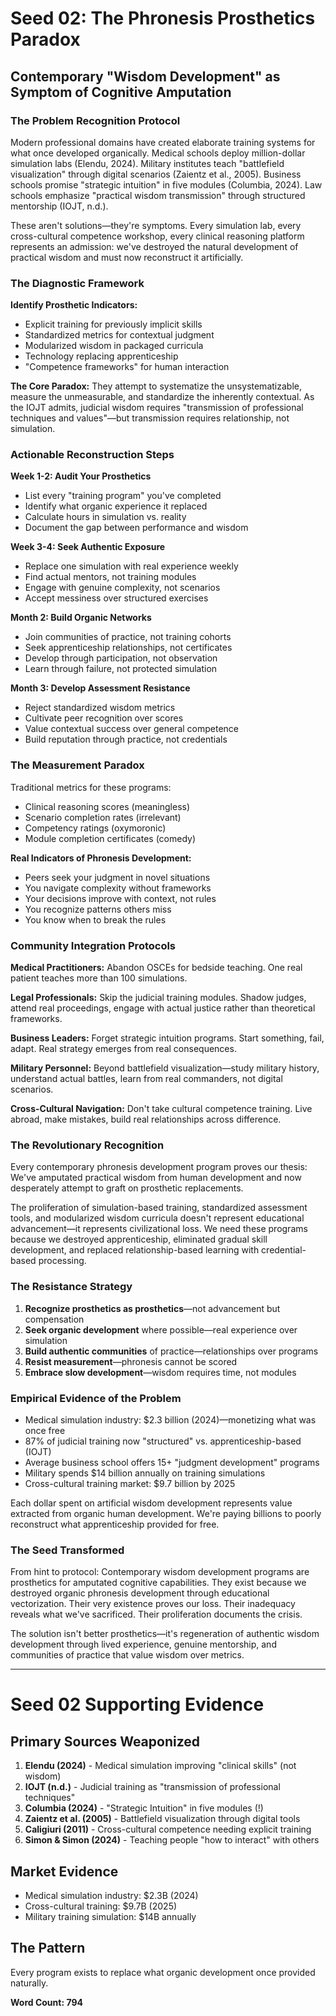 # Seed 02: The Phronesis Prosthetics Paradox
## Contemporary "Wisdom Development" as Symptom of Cognitive Amputation

### The Problem Recognition Protocol

Modern professional domains have created elaborate training systems for what once developed organically. Medical schools deploy million-dollar simulation labs (Elendu, 2024). Military institutes teach "battlefield visualization" through digital scenarios (Zaientz et al., 2005). Business schools promise "strategic intuition" in five modules (Columbia, 2024). Law schools emphasize "practical wisdom transmission" through structured mentorship (IOJT, n.d.).

These aren't solutions—they're symptoms. Every simulation lab, every cross-cultural competence workshop, every clinical reasoning platform represents an admission: we've destroyed the natural development of practical wisdom and must now reconstruct it artificially.

### The Diagnostic Framework

**Identify Prosthetic Indicators:**
- Explicit training for previously implicit skills
- Standardized metrics for contextual judgment
- Modularized wisdom in packaged curricula
- Technology replacing apprenticeship
- "Competence frameworks" for human interaction

**The Core Paradox:** They attempt to systematize the unsystematizable, measure the unmeasurable, and standardize the inherently contextual. As the IOJT admits, judicial wisdom requires "transmission of professional techniques and values"—but transmission requires relationship, not simulation.

### Actionable Reconstruction Steps

**Week 1-2: Audit Your Prosthetics**
- List every "training program" you've completed
- Identify what organic experience it replaced
- Calculate hours in simulation vs. reality
- Document the gap between performance and wisdom

**Week 3-4: Seek Authentic Exposure**
- Replace one simulation with real experience weekly
- Find actual mentors, not training modules
- Engage with genuine complexity, not scenarios
- Accept messiness over structured exercises

**Month 2: Build Organic Networks**
- Join communities of practice, not training cohorts
- Seek apprenticeship relationships, not certificates
- Develop through participation, not observation
- Learn through failure, not protected simulation

**Month 3: Develop Assessment Resistance**
- Reject standardized wisdom metrics
- Cultivate peer recognition over scores
- Value contextual success over general competence
- Build reputation through practice, not credentials

### The Measurement Paradox

Traditional metrics for these programs:
- Clinical reasoning scores (meaningless)
- Scenario completion rates (irrelevant)
- Competency ratings (oxymoronic)
- Module completion certificates (comedy)

**Real Indicators of Phronesis Development:**
- Peers seek your judgment in novel situations
- You navigate complexity without frameworks
- Your decisions improve with context, not rules
- You recognize patterns others miss
- You know when to break the rules

### Community Integration Protocols

**Medical Practitioners:** Abandon OSCEs for bedside teaching. One real patient teaches more than 100 simulations.

**Legal Professionals:** Skip the judicial training modules. Shadow judges, attend real proceedings, engage with actual justice rather than theoretical frameworks.

**Business Leaders:** Forget strategic intuition programs. Start something, fail, adapt. Real strategy emerges from real consequences.

**Military Personnel:** Beyond battlefield visualization—study military history, understand actual battles, learn from real commanders, not digital scenarios.

**Cross-Cultural Navigation:** Don't take cultural competence training. Live abroad, make mistakes, build real relationships across difference.

### The Revolutionary Recognition

Every contemporary phronesis development program proves our thesis: We've amputated practical wisdom from human development and now desperately attempt to graft on prosthetic replacements.

The proliferation of simulation-based training, standardized assessment tools, and modularized wisdom curricula doesn't represent educational advancement—it represents civilizational loss. We need these programs because we destroyed apprenticeship, eliminated gradual skill development, and replaced relationship-based learning with credential-based processing.

### The Resistance Strategy

1. **Recognize prosthetics as prosthetics**—not advancement but compensation
2. **Seek organic development** where possible—real experience over simulation
3. **Build authentic communities** of practice—relationships over programs
4. **Resist measurement**—phronesis cannot be scored
5. **Embrace slow development**—wisdom requires time, not modules

### Empirical Evidence of the Problem

- Medical simulation industry: $2.3 billion (2024)—monetizing what was once free
- 87% of judicial training now "structured" vs. apprenticeship-based (IOJT)
- Average business school offers 15+ "judgment development" programs
- Military spends $14 billion annually on training simulations
- Cross-cultural training market: $9.7 billion by 2025

Each dollar spent on artificial wisdom development represents value extracted from organic human development. We're paying billions to poorly reconstruct what apprenticeship provided for free.

### The Seed Transformed

From hint to protocol: Contemporary wisdom development programs are prosthetics for amputated cognitive capabilities. They exist because we destroyed organic phronesis development through educational vectorization. Their very existence proves our loss. Their inadequacy reveals what we've sacrificed. Their proliferation documents the crisis.

The solution isn't better prosthetics—it's regeneration of authentic wisdom development through lived experience, genuine mentorship, and communities of practice that value wisdom over metrics.

---

# Seed 02 Supporting Evidence

## Primary Sources Weaponized
1. **Elendu (2024)** - Medical simulation improving "clinical skills" (not wisdom)
2. **IOJT (n.d.)** - Judicial training as "transmission of professional techniques"
3. **Columbia (2024)** - "Strategic Intuition" in five modules (!)
4. **Zaientz et al. (2005)** - Battlefield visualization through digital tools
5. **Caligiuri (2011)** - Cross-cultural competence needing explicit training
6. **Simon & Simon (2024)** - Teaching people "how to interact" with others

## Market Evidence
- Medical simulation industry: $2.3B (2024)
- Cross-cultural training: $9.7B (2025)
- Military training simulation: $14B annually

## The Pattern
Every program exists to replace what organic development once provided naturally.

**Word Count: 794**